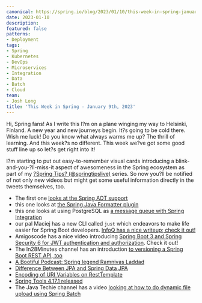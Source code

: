 ```yaml
---
canonical: https://spring.io/blog/2023/01/10/this-week-in-spring-january-9th-2023
date: 2023-01-10
description: 
featured: false
patterns:
- Deployment
tags:
- Spring
- Kubernetes
- DevOps
- Microservices
- Integration
- Data
- Batch
- Cloud
team:
- Josh Long
title: 'This Week in Spring - January 9th, 2023'
---
```


<div>
 <p>Hi, Spring fans! As I write this I?m on a plane winging my way to Helsinki, Finland. A new year and new journeys begin. It?s going to be cold there. Wish me luck! Do you know what always warms me up? The thrill of learning. And this week?s no different. This week we?ve got some good stuff line up so let?s get right into it!</p>
 <p>I?m starting to put out easy-to-remember visual cards introducing a blink-and-you-?ll-miss-it aspect of awesomeness in the Spring ecosystem as part of my <a href="https://twitter.com/SpringTipslive">?Spring Tips? (@springtipslive)</a> series. So now you?ll be notified of not only new videos but might get some useful information directly in the tweets themselves, too. </p>
 <ul>
  <li>The first one <a href="https://twitter.com/SpringTipsLive/status/1608026764936093696/photo/1">looks at the Spring AOT support</a></li>
  <li>this one looks at <a href="https://twitter.com/SpringTipsLive/status/1612017678633369600">the Spring Java Formatter plugin</a></li>
  <li>this one looks at using PostgreSQL as <a href="https://twitter.com/SpringTipsLive/status/1608614143648571394">a message queue with Spring Integration</a></li>
  <li>our pal Maciej has a new CLI called <code>just</code> which endeavors to make life easier for Spring Boot developers. <a href="https://www.infoq.com/news/2023/01/just-spring-boot-cli/">InfoQ has a nice writeup; check it out!</a></li>
  <li>Amigoscode has a nice video introducing <a href="https://www.youtube.com/watch?v=KxqlJblhzfI">Spring Boot 3 and Spring Security 6 for JWT authentication and authorization</a>. Check it out!</li>
  <li>The In28Minutes channel has an introduction <a href="https://www.youtube.com/watch?v=esdkqu6lInw">to versioning a Spring Boot REST API, too</a></li>
  <li><a href="https://spring.io/blog/2023/01/05/a-bootiful-podcast-spring-legend-ramnivas-laddad">A Bootiful Podcast: Spring legend Ramnivas Laddad</a></li>
  <li><a href="https://feeds.feedblitz.com/~/723638450/0/baeldung~Difference-Between-JPA-and-Spring-Data-JPA">Difference Between JPA and Spring Data JPA</a></li>
  <li><a href="https://feeds.feedblitz.com/~/723733244/0/baeldung~Encoding-of-URI-Variables-on-RestTemplate">Encoding of URI Variables on RestTemplate</a></li>
  <li><a href="https://spring.io/blog/2023/01/03/spring-tools-4-17-1-released">Spring Tools 4.17.1 released</a></li>
  <li>The Java Techie channel has a video <a href="https://www.youtube.com/watch?v=huUdmP5iPM8">looking at how to do dynamic file upload using Spring Batch</a></li>
 </ul>
</div>

